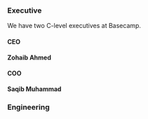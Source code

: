 ### Executive

We have two C-level executives at Basecamp.

#### CEO

**Zohaib Ahmed**

#### COO

**Saqib Muhammad** 

### Engineering


